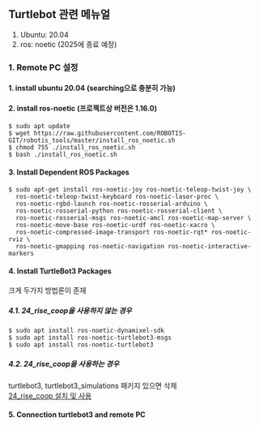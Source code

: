 ## Turtlebot 관련 메뉴얼
1. Ubuntu: 20.04
2. ros: noetic (2025에 종료 예정)

### 1. Remote PC 설정
#### 1. install ubuntu 20.04 (searching으로 충분히 가능)
#### 2. install ros-noetic (프로젝트상 버전은 1.16.0) 
``` 
$ sudo apt update  
$ wget https://raw.githubusercontent.com/ROBOTIS-GIT/robotis_tools/master/install_ros_noetic.sh  
$ chmod 755 ./install_ros_noetic.sh  
$ bash ./install_ros_noetic.sh  
```
#### 3. Install Dependent ROS Packages
```
$ sudo apt-get install ros-noetic-joy ros-noetic-teleop-twist-joy \
  ros-noetic-teleop-twist-keyboard ros-noetic-laser-proc \
  ros-noetic-rgbd-launch ros-noetic-rosserial-arduino \
  ros-noetic-rosserial-python ros-noetic-rosserial-client \
  ros-noetic-rosserial-msgs ros-noetic-amcl ros-noetic-map-server \
  ros-noetic-move-base ros-noetic-urdf ros-noetic-xacro \
  ros-noetic-compressed-image-transport ros-noetic-rqt* ros-noetic-rviz \
  ros-noetic-gmapping ros-noetic-navigation ros-noetic-interactive-markers
```
#### 4. Install TurtleBot3 Packages
크게 두가지 방법론이 존재 
##### 4.1. 24_rise_coop을 사용하지 않는 경우 
```
$ sudo apt install ros-noetic-dynamixel-sdk
$ sudo apt install ros-noetic-turtlebot3-msgs
$ sudo apt install ros-noetic-turtlebot3
``` 
##### 4.2. 24_rise_coop을 사용하는 경우 
turtlebot3, turtlebot3_simulations 패키지 있으면 삭제  
[24_rise_coop 설치 및 사용](https://github.com/sepengsu/rise_coop_manual/blob/main/manual/main.md)  
#### 5. Connection turtlebot3 and remote PC

